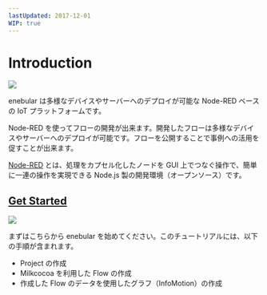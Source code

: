 ```yaml
---
lastUpdated: 2017-12-01
WIP: true
---
```


# Introduction

![](/_asset/images/enebular-developers-main.svg)

enebular は多様なデバイスやサーバーへのデプロイが可能な Node-RED ベースの IoT プラットフォームです。

Node-RED を使ってフローの開発が出来ます。開発したフローは多様なデバイスやサーバーへのデプロイが可能です。フローを公開することで事例への活用を促すことが出来ます。

[Node-RED](https://nodered.org/) とは、処理をカプセル化したノードを GUI 上でつなぐ操作で、簡単に一連の操作を実現できる Node.js 製の開発環境（オープンソース）です。

## [Get Started](/GetStarted/index.md)

![](/_asset/images/enebular-developers-getstarted.png)

まずはこちらから enebular を始めてください。このチュートリアルには、以下の手順が含まれます。

- Project の作成
- Milkcocoa を利用した Flow の作成
- 作成した Flow のデータを使用したグラフ（InfoMotion）の作成